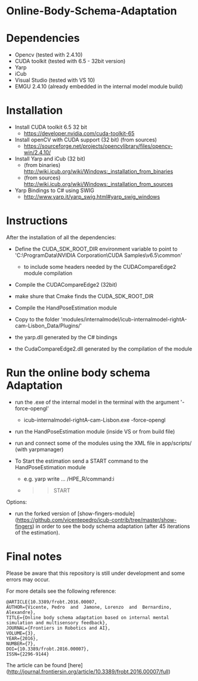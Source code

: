 # Online-Body-Schema-Adaptation

# Dependencies
* Opencv (tested with 2.4.10)
* CUDA toolkit (tested with 6.5 - 32bit version)
* Yarp
* iCub
* Visual Studio (tested with VS 10)
* EMGU 2.4.10 (already embedded in the internal model module build)

# Installation

* Install CUDA toolkit 6.5 32 bit
  * https://developer.nvidia.com/cuda-toolkit-65
* Install openCV with CUDA support (32 bit) (from sources)
  * https://sourceforge.net/projects/opencvlibrary/files/opencv-win/2.4.10/
* Install Yarp and iCub (32 bit)
  * (from binaries) http://wiki.icub.org/wiki/Windows:_installation_from_binaries 
  * (from sources)  http://wiki.icub.org/wiki/Windows:_installation_from_sources
* Yarp Bindings to C# using SWIG
  * http://www.yarp.it/yarp_swig.html#yarp_swig_windows

# Instructions

After the installation of all the dependencies:
  * Define the CUDA_SDK_ROOT_DIR environment variable to point to 'C:\ProgramData\NVIDIA Corporation\CUDA Samples\v6.5\common'
    * to include some headers needed by the CUDACompareEdge2 module compilation
  * Compile the CUDACompareEdge2 (32bit)
   * make shure that Cmake finds the CUDA_SDK_ROOT_DIR
  * Compile the HandPoseEstimation module
  
 * Copy to the folder 'modules/internalmodel/icub-internalmodel-rightA-cam-Lisbon_Data/Plugins/'
  * the yarp.dll generated by the C# bindings
  * the CudaCompareEdge2.dll generated by the compilation of the module

# Run the online body schema Adaptation
* run the .exe of the internal model in the terminal with the argument '-force-opengl'
  * icub-internalmodel-rightA-cam-Lisbon.exe -force-opengl  
* run the HandPoseEstimation module (inside VS or from build file)
* run and connect some of the modules using the XML file in app/scripts/ (with yarpmanager)

* To Start the estimation send a START command to the HandPoseEstimation module
  * e.g. yarp write ... /HPE_R/command:i
  * >> START

Options:
* run the forked version of [show-fingers-module] (https://github.com/vicentepedro/icub-contrib/tree/master/show-fingers) in order to see the body schema adaptation (after 45 iterations of the estimation).

# Final notes

Please be aware that this repository is still under development and some errors may occur.

For more details see the following reference:

    @ARTICLE{10.3389/frobt.2016.00007,
    AUTHOR={Vicente, Pedro  and  Jamone, Lorenzo  and  Bernardino, Alexandre},   
    TITLE={Online body schema adaptation based on internal mental simulation and multisensory feedback},      
    JOURNAL={Frontiers in Robotics and AI},      
    VOLUME={3},      
    YEAR={2016},      
    NUMBER={7},     
    DOI={10.3389/frobt.2016.00007},      
    ISSN={2296-9144}
    
The article can be found [here] (http://journal.frontiersin.org/article/10.3389/frobt.2016.00007/full)
